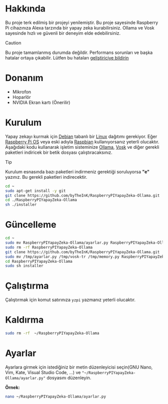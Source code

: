 # Hakkında

Bu proje terk edilmiş bir projeyi yenilemiştir. Bu proje sayesinde Raspberry Pi cihazınıza Alexa tarzında bir yapay zeka kurabilirsiniz. Ollama ve Vosk sayesinde hızlı ve güvenli bir deneyim elde edebilirsiniz.

> [!CAUTION]
> Bu proje tamamlanmış durumda değildir. Performans sorunları ve başka hatalar ortaya çıkabilir. Lütfen bu hataları [geliştiriciye bildirin](https://github.com/byTheInK/RaspberryPIYapayZeka-Ollama/issues)
# Donanım
- Mikrofon
- Hoparlör
- NVIDIA Ekran kartı (Önerilir)

# Kurulum

Yapay zekayı kurmak için [Debian](https://tr.wikipedia.org/wiki/Debian) tabanlı bir [Linux](https://tr.wikipedia.org/wiki/Linux) dağıtımı gerekiyor. Eğer [Raspberry Pi OS](https://www.raspberrypi.com/software/) veya eski adıyla [Raspbian](https://www.raspbian.org/) kullanıyorsanız yeterli olucaktır. Aşağıdaki kodu kullanarak işletim sisteminize [Ollama](https://github.com/ollama/ollama), [Vosk](https://alphacephei.com/vosk/) ve diğer gerekli paketleri indiricek bir betik dosyası çalıştıracaksınız.

> [!TIP]
> Kurulum esnasında bazı paketleri indirmeniz gerektiği soruluyorsa **"e"** yazınız. Bu gerekli paketleri indirecektir.

```bash
cd ~
sudo apt-get install -y git
git clone https://github.com/byTheInK/RaspberryPIYapayZeka-Ollama.git
cd ./RaspberryPIYapayZeka-Ollama
sh ./installer
```

# Güncelleme

```bash
cd ~
sudo mv RaspberryPIYapayZeka-Ollama/ayarlar.py RaspberryPIYapayZeka-Ollama/vosk-tr RaspberryPIYapayZeka-Ollama/memory.py /tmp/
sudo rm -rf RaspberryPIYapayZeka-Ollama
git clone https://github.com/byTheInK/RaspberryPIYapayZeka-Ollama.git
sudo mv /tmp/ayarlar.py /tmp/vosk-tr /tmp/memory.py RaspberryPIYapayZeka-Ollama/
cd RaspberryPIYapayZeka-Ollama
sudo sh installer
```

# Çalıştırma

Çalıştırmak için komut satırınıza `yzpi` yazmanız yeterli olucaktır.

# Kaldırma

```bash
sudo rm -rf  ~/RaspberryPIYapayZeka-Ollama
```

# Ayarlar

Ayarlara girmek için istediğiniz bir metin düzenleyicisi seçin(GNU Nano, Vim, Kate, Visual Studio Code, ...) ve `"~/RaspberryPIYapayZeka-Ollama/ayarlar.py"` dosyasını düzenleyin.

**Örnek:**

```bash
nano ~/RaspberryPIYapayZeka-Ollama/ayarlar.py
```
